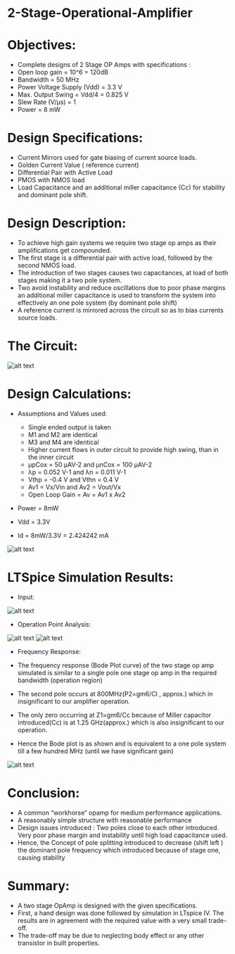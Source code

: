 # 2-Stage-Operational-Amplifier

# Objectives: 

* Complete designs of 2 Stage OP Amps with specifications :
* Open loop gain = 10^6 = 120dB
* Bandwidth = 50 MHz
* Power Voltage Supply (Vdd) = 3.3 V
* Max. Output Swing = Vdd/4 = 0.825 V
* Slew Rate (V/μs) = 1
* Power = 8 mW

# Design Specifications:

* Current Mirrors used for gate biasing of current source loads.
* Golden Current Value ( reference current)
* Differential Pair with Active Load
* PMOS with NMOS load
* Load Capacitance and an additional miller capacitance (Cc) for stability and dominant pole shift.

# Design Description:

* To achieve high gain systems we require two stage op amps as their amplifications get compounded.
* The first stage is a differential pair with active load, followed by the second NMOS load.
* The introduction of two stages causes two capacitances,  at load of both stages making it a two pole system.
* Two avoid instability and reduce oscillations due to poor phase margins  an additional miller capacitance is used to transform the system into effectively an one pole system (by dominant pole shift)
* A reference current is mirrored across the circuit so as to bias currents source loads.

# The Circuit:

![alt text](https://github.com/nikhil1198/2-Stage-Operational-Amplifier/blob/master/circuit.JPG)

# Design Calculations:

* Assumptions and Values used:
  * Single ended output is taken
  * M1 and M2 are identical
  * M3 and M4 are identical
  * Higher current flows in outer circuit to provide high swing, than in the inner circuit
  * µpCox = 50 µAV-2 	   and          µnCox = 100 µAV-2
  * λp = 0.052 V-1                       and          λn = 0.011 V-1
  * Vthp = -0.4 V	                      and          Vthn = 0.4 V
  * Av1 = Vx/Vin	   	   and	  Av2 = Vout/Vx
  * Open Loop Gain = Av = Av1 x Av2

* Power = 8mW
* Vdd = 3.3V
* Id = 8mW/3.3V = 2.424242 mA

![alt text](https://github.com/nikhil1198/2-Stage-Operational-Amplifier/blob/master/calc.JPG)

# LTSpice Simulation Results:
* Input:

![alt text](https://github.com/nikhil1198/2-Stage-Operational-Amplifier/blob/master/input.JPG)

* Operation Point Analysis:

![alt text](https://github.com/nikhil1198/2-Stage-Operational-Amplifier/blob/master/op1.JPG) ![alt text](https://github.com/nikhil1198/2-Stage-Operational-Amplifier/blob/master/op2.JPG)

* Frequency Response: 

 * The frequency response (Bode Plot curve) of the two stage op amp simulated is similar to a single pole one stage op amp in the required bandwidth (operation region)
 * The second pole occurs at 800MHz(P2=gm6/Cl , approx.) which in insignificant to our amplifier operation.
 * The only zero occurring at Z1=gm6/Cc  because of Miller capacitor introduced(Cc) is at 1.25 GHz(approx.) which is also insignificant to our operation.
 * Hence the Bode plot is as shown and is equivalent to a one pole system till a few hundred MHz  (until we have significant gain)

![alt text](https://github.com/nikhil1198/2-Stage-Operational-Amplifier/blob/master/out123.JPG)
 
# Conclusion:

* A common “workhorse” opamp for medium performance applications.
* A reasonably simple structure with reasonable performance
* Design issues introduced : Two poles close to each other introduced. Very poor phase margin and instability until high load capacitance used.
* Hence, the Concept of pole splitting introduced to decrease (shift left ) the dominant pole frequency which introduced because of stage one, causing stability

# Summary:

* A two stage OpAmp is designed with the given specifications. 
* First, a hand design was done followed by simulation in LTspice IV. The results are in agreement with the required value with a very small trade-off.
* The trade-off may be due to neglecting body effect or any other transistor in built properties.






